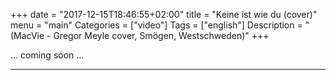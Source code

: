 +++
date = "2017-12-15T18:46:55+02:00"
title = "Keine ist wie du (cover)"
menu = "main"
Categories = ["video"]
Tags = ["english"]
Description = "(MacVie - Gregor Meyle cover, Smögen, Westschweden)"
+++



...
coming soon 
... 


---
